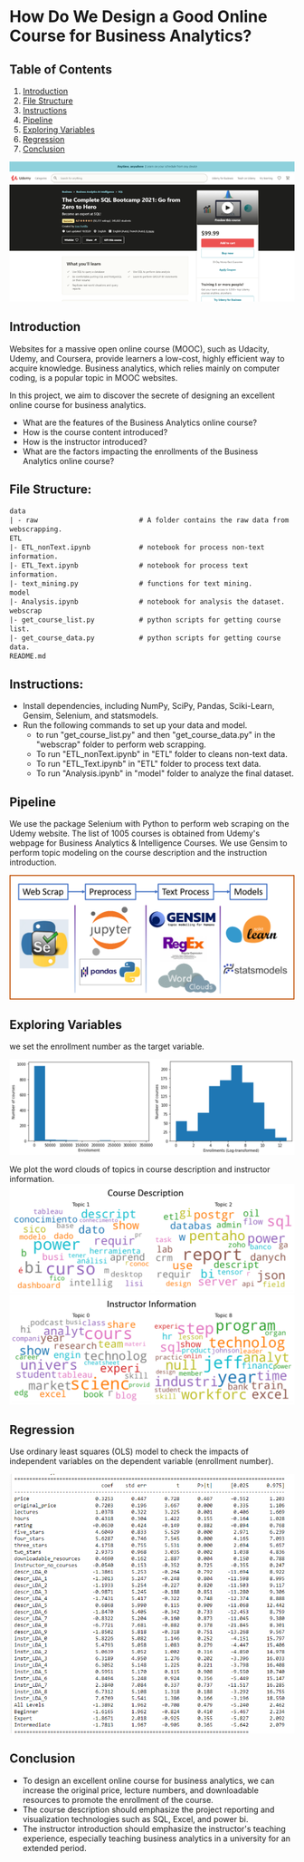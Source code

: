 # How Do We Design a Good Online Course for Business Analytics?

## Table of Contents
1. [Introduction](#introduction)
2. [File Structure](#filestructure)
3. [Instructions](#instructions)
4. [Pipeline](#pipeline)
5. [Exploring Variables](#variables)
6. [Regression](#regression)
7. [Conclusion](#conclusion)

![intro figure](https://github.com/leizhipeng/analyze_mooc_course_data/blob/main/figures/udemy.png?raw=true)

<a name="instroduction"></a>
## Introduction
Websites for a massive open online course (MOOC), such as Udacity, Udemy, and Coursera, provide learners a low-cost, highly efficient way to acquire knowledge. Business analytics, which relies mainly on computer coding, is a popular topic in MOOC websites. 

In this project, we aim to discover the secrete of designing an excellent online course for business analytics. 
* What are the features of the Business Analytics online course?
* How is the course content introduced?
* How is the instructor introduced?
* What are the factors impacting the enrollments of the Business Analytics online course?


<a name="filestructure"></a>
## File Structure:
    data
    | - raw                         # A folder contains the raw data from webscrapping.
    ETL
    |- ETL_nonText.ipynb            # notebook for process non-text information.
    |- ETL_Text.ipynb               # notebook for process text information.
    |- text_mining.py               # functions for text mining. 
    model
    |- Analysis.ipynb               # notebook for analysis the dataset. 
    webscrap
    |- get_course_list.py           # python scripts for getting course list.
    |- get_course_data.py           # python scripts for getting course data. 
    README.md

<a name="instructions"></a>
## Instructions:
* Install dependencies, including NumPy, SciPy, Pandas, Sciki-Learn, Gensim, Selenium, and statsmodels.
* Run the following commands to set up your data and model.
    - to run "get_course_list.py" and then "get_course_data.py" in the "webscrap" folder to perform web scrapping. 
    - To run "ETL_nonText.ipynb" in "ETL" folder to cleans non-text data.
    - To run "ETL_Text.ipynb" in "ETL" folder to process text data.
    - To run "Analysis.ipynb" in "model" folder to analyze the final dataset.

<a name="pipeline"></a>
## Pipeline
We use the package Selenium with Python to perform web scraping on the Udemy website.  The list of 1005 courses is obtained from Udemy's webpage for Business Analytics & Intelligence Courses. We use Gensim to perform topic modeling on the course description and the instruction introduction.  

![pipe figure](https://github.com/leizhipeng/analyze_mooc_course_data/blob/main/figures/pipe.png?raw=true)

<a name="variables"></a>
## Exploring Variables
we set the enrollment number as the target variable.

![enrollment figure](https://github.com/leizhipeng/analyze_mooc_course_data/blob/main/figures/enrollment.png?raw=true)

We plot the word clouds of topics in course description and instructor information. 
![description figure](https://github.com/leizhipeng/analyze_mooc_course_data/blob/main/figures/lda_description.png?raw=true)
![instruction figure](https://github.com/leizhipeng/analyze_mooc_course_data/blob/main/figures/lda_instructor.png?raw=true)

<a name="regression"></a>
## Regression
Use ordinary least squares (OLS) model to check the impacts of independent variables on the dependent variable (enrollment number). 

![regression figure](https://github.com/leizhipeng/analyze_mooc_course_data/blob/main/figures/OLS.png?raw=true)

<a name="conclusion"></a>
## Conclusion
* To design an excellent online course for business analytics, we can increase the original price, lecture numbers, and downloadable resources to promote the enrollment of the course.
* The course description should emphasize the project reporting and visualization technologies such as SQL, Excel, and power bi. 
* The instructor introduction should emphasize the instructor's teaching experience, especially teaching business analytics in a university for an extended period.
